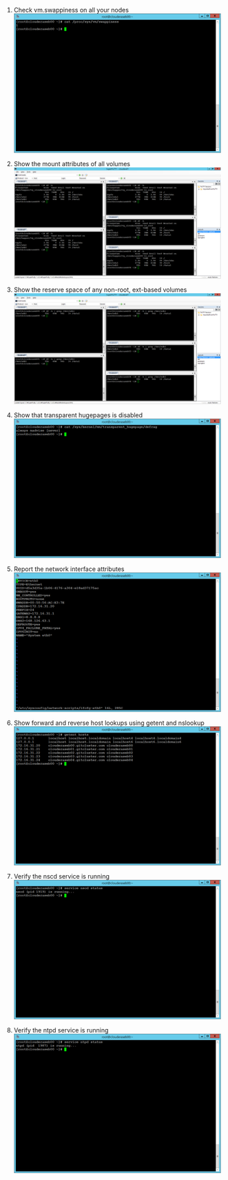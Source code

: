 1. Check vm.swappiness on all your nodes
![](https://github.com/costa85/SEBC/blob/master/installation/png/1_1.png)

2. Show the mount attributes of all volumes
![](https://github.com/costa85/SEBC/blob/master/installation/png/1_2.png)

3. Show the reserve space of any non-root, ext-based volumes
![](https://github.com/costa85/SEBC/blob/master/installation/png/1_3.png)

4. Show that transparent hugepages is disabled
![](https://github.com/costa85/SEBC/blob/master/installation/png/1_4.png)

5. Report the network interface attributes
![](https://github.com/costa85/SEBC/blob/master/installation/png/1_5.png)

6. Show forward and reverse host lookups using getent and nslookup
![](https://github.com/costa85/SEBC/blob/master/installation/png/1_6.png)

7. Verify the nscd service is running
![](https://github.com/costa85/SEBC/blob/master/installation/png/1_7.png)

8. Verify the ntpd service is running
![](https://github.com/costa85/SEBC/blob/master/installation/png/1_8.png)
